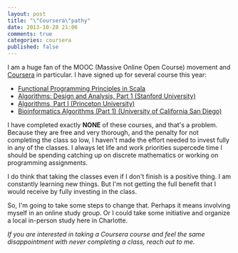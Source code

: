 ```yaml
---
layout: post
title: "\"Coursera\"pathy"
date: 2013-10-28 21:06
comments: true
categories: coursera
published: false 
---
```

I am a huge fan of the MOOC (Massive Online Open Course) movement and [Coursera][1] in particular. I have signed up for several course this year:

* [Functional Programming Principles in Scala](https://class.coursera.org/progfun-002/class)
* [Algorithms: Design and Analysis, Part 1 (Stanford University)](https://www.coursera.org/course/algo)
* [Algorithms, Part I (Princeton University)](https://class.coursera.org/algs4partI-003/class)
* [Bioinformatics Algorithms (Part 1) (University of California San Diego)](https://www.coursera.org/course/bioinformatics)

I have completed exactly **NONE** of these courses, and that's a problem. Because they are free and very thorough, and the penalty for not completing the class so low, I haven't made the effort needed to invest fully in any of the classes. I always let life and work priorities supercede time I should be spending catching up on discrete mathematics or working on programming assignments.

I do think that taking the classes even if I don't finish is a positive thing. I am constantly learning new things. But I'm not getting the full benefit that I would receive by fully investing in the class.

So, I'm going to take some steps to change that. Perhaps it means involving myself in an online study group. Or I could take some initiative and organize a local in-person study here in Charlotte.

_If you are interested in taking a Coursera course and feel the same disappointment with never completing a class, reach out to me._ 

[1]: http://www.coursera.org
